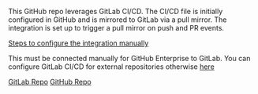 This GitHub repo leverages GitLab CI/CD. The CI/CD file is initially configured in GitHub and is mirrored to GitLab via a pull mirror. The integration is set up to trigger a pull mirror on push and PR events. 

[Steps to configure the integration manually](https://docs.gitlab.com/ee/ci/ci_cd_for_external_repos/github_integration.html#connect-manually)

This must be connected manually for GitHub Enterprise to GitLab. You can configure GitLab CI/CD for external repositories otherwise [here](https://docs.gitlab.com/ee/ci/ci_cd_for_external_repos/#limitations)

[GitLab Repo](https://gitlab.com/gl-demo-ultimate-smorris/playgrounds/github-external-cicd)
[GitHub Repo](https://github.com/cupofpython/GitHub-External-CICD)
